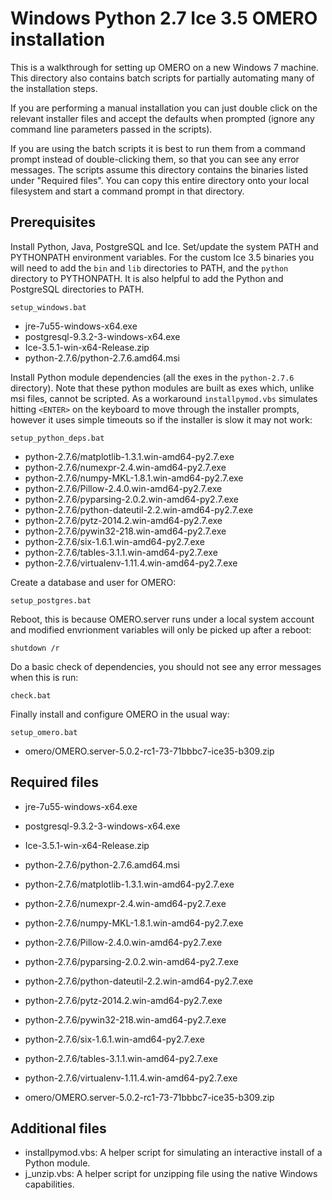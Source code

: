 Windows Python 2.7 Ice 3.5 OMERO installation
=============================================

This is a walkthrough for setting up OMERO on a new Windows 7 machine. This directory also contains batch scripts for partially automating many of the installation steps.

If you are performing a manual installation you can just double click on the relevant installer files and accept the defaults when prompted (ignore any command line parameters passed in the scripts).

If you are using the batch scripts it is best to run them from a command prompt instead of double-clicking them, so that you can see any error messages. The scripts assume this directory contains the binaries listed under "Required files". You can copy this entire directory onto your local filesystem and start a command prompt in that directory.


Prerequisites
-------------

Install Python, Java, PostgreSQL and Ice. Set/update the system PATH and PYTHONPATH environment variables. For the custom Ice 3.5 binaries you will need to add the `bin` and `lib` directories to PATH, and the `python` directory to PYTHONPATH. It is also helpful to add the Python and PostgreSQL directories to PATH.

    setup_windows.bat

- jre-7u55-windows-x64.exe
- postgresql-9.3.2-3-windows-x64.exe
- Ice-3.5.1-win-x64-Release.zip
- python-2.7.6/python-2.7.6.amd64.msi

Install Python module dependencies (all the exes in the `python-2.7.6` directory). Note that these python modules are built as exes which, unlike msi files, cannot be scripted. As a workaround `installpymod.vbs` simulates hitting `<ENTER>` on the keyboard to move through the installer prompts, however it uses simple timeouts so if the installer is slow it may not work:

    setup_python_deps.bat

- python-2.7.6/matplotlib-1.3.1.win-amd64-py2.7.exe
- python-2.7.6/numexpr-2.4.win-amd64-py2.7.exe
- python-2.7.6/numpy-MKL-1.8.1.win-amd64-py2.7.exe
- python-2.7.6/Pillow-2.4.0.win-amd64-py2.7.exe
- python-2.7.6/pyparsing-2.0.2.win-amd64-py2.7.exe
- python-2.7.6/python-dateutil-2.2.win-amd64-py2.7.exe
- python-2.7.6/pytz-2014.2.win-amd64-py2.7.exe
- python-2.7.6/pywin32-218.win-amd64-py2.7.exe
- python-2.7.6/six-1.6.1.win-amd64-py2.7.exe
- python-2.7.6/tables-3.1.1.win-amd64-py2.7.exe
- python-2.7.6/virtualenv-1.11.4.win-amd64-py2.7.exe

Create a database and user for OMERO:

    setup_postgres.bat

Reboot, this is because OMERO.server runs under a local system account and modified envrionment variables will only be picked up after a reboot:

    shutdown /r

Do a basic check of dependencies, you should not see any error messages when this is run:

    check.bat

Finally install and configure OMERO in the usual way:

    setup_omero.bat

- omero/OMERO.server-5.0.2-rc1-73-71bbbc7-ice35-b309.zip


Required files
--------------

- jre-7u55-windows-x64.exe
- postgresql-9.3.2-3-windows-x64.exe
- Ice-3.5.1-win-x64-Release.zip

- python-2.7.6/python-2.7.6.amd64.msi

- python-2.7.6/matplotlib-1.3.1.win-amd64-py2.7.exe
- python-2.7.6/numexpr-2.4.win-amd64-py2.7.exe
- python-2.7.6/numpy-MKL-1.8.1.win-amd64-py2.7.exe
- python-2.7.6/Pillow-2.4.0.win-amd64-py2.7.exe
- python-2.7.6/pyparsing-2.0.2.win-amd64-py2.7.exe
- python-2.7.6/python-dateutil-2.2.win-amd64-py2.7.exe
- python-2.7.6/pytz-2014.2.win-amd64-py2.7.exe
- python-2.7.6/pywin32-218.win-amd64-py2.7.exe
- python-2.7.6/six-1.6.1.win-amd64-py2.7.exe
- python-2.7.6/tables-3.1.1.win-amd64-py2.7.exe
- python-2.7.6/virtualenv-1.11.4.win-amd64-py2.7.exe

- omero/OMERO.server-5.0.2-rc1-73-71bbbc7-ice35-b309.zip


Additional files
----------------

- installpymod.vbs: A helper script for simulating an interactive install of a Python module. 
- j_unzip.vbs: A helper script for unzipping file using the native Windows capabilities.

